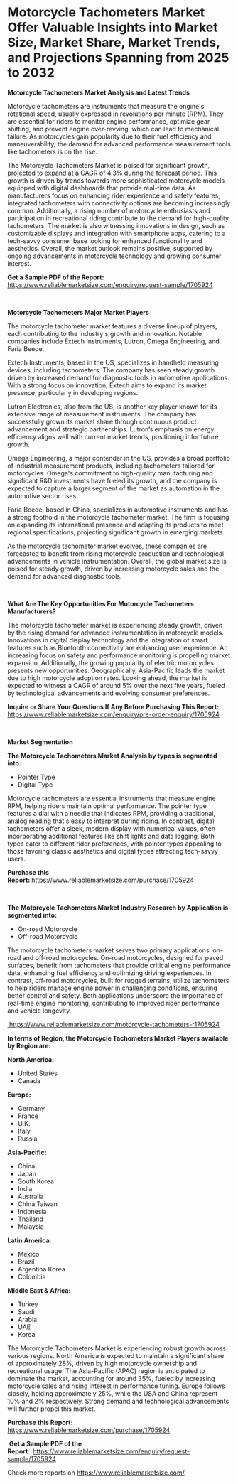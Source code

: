 <p><h1>Motorcycle Tachometers Market Offer Valuable Insights into Market Size, Market Share, Market Trends, and Projections Spanning from 2025 to 2032</h1></p><p><strong>Motorcycle Tachometers Market Analysis and Latest Trends</strong></p>
<p><p>Motorcycle tachometers are instruments that measure the engine's rotational speed, usually expressed in revolutions per minute (RPM). They are essential for riders to monitor engine performance, optimize gear shifting, and prevent engine over-revving, which can lead to mechanical failure. As motorcycles gain popularity due to their fuel efficiency and maneuverability, the demand for advanced performance measurement tools like tachometers is on the rise.</p><p>The Motorcycle Tachometers Market is poised for significant growth, projected to expand at a CAGR of 4.3% during the forecast period. This growth is driven by trends towards more sophisticated motorcycle models equipped with digital dashboards that provide real-time data. As manufacturers focus on enhancing rider experience and safety features, integrated tachometers with connectivity options are becoming increasingly common. Additionally, a rising number of motorcycle enthusiasts and participation in recreational riding contribute to the demand for high-quality tachometers. The market is also witnessing innovations in design, such as customizable displays and integration with smartphone apps, catering to a tech-savvy consumer base looking for enhanced functionality and aesthetics. Overall, the market outlook remains positive, supported by ongoing advancements in motorcycle technology and growing consumer interest.</p></p>
<p><strong>Get a Sample PDF of the Report:&nbsp;</strong> <a href="https://www.reliablemarketsize.com/enquiry/request-sample/1705924?utm_campaign=2893&utm_medium=2&utm_source=Github&utm_content=ia&utm_term=27032025&utm_id=motorcycle-tachometers">https://www.reliablemarketsize.com/enquiry/request-sample/1705924</a></p>
<p>&nbsp;</p>
<p><strong>Motorcycle Tachometers Major Market Players</strong></p>
<p><p>The motorcycle tachometer market features a diverse lineup of players, each contributing to the industry's growth and innovation. Notable companies include Extech Instruments, Lutron, Omega Engineering, and Faria Beede.</p><p>Extech Instruments, based in the US, specializes in handheld measuring devices, including tachometers. The company has seen steady growth driven by increased demand for diagnostic tools in automotive applications. With a strong focus on innovation, Extech aims to expand its market presence, particularly in developing regions.</p><p>Lutron Electronics, also from the US, is another key player known for its extensive range of measurement instruments. The company has successfully grown its market share through continuous product advancement and strategic partnerships. Lutron’s emphasis on energy efficiency aligns well with current market trends, positioning it for future growth.</p><p>Omega Engineering, a major contender in the US, provides a broad portfolio of industrial measurement products, including tachometers tailored for motorcycles. Omega's commitment to high-quality manufacturing and significant R&D investments have fueled its growth, and the company is expected to capture a larger segment of the market as automation in the automotive sector rises.</p><p>Faria Beede, based in China, specializes in automotive instruments and has a strong foothold in the motorcycle tachometer market. The firm is focusing on expanding its international presence and adapting its products to meet regional specifications, projecting significant growth in emerging markets.</p><p>As the motorcycle tachometer market evolves, these companies are forecasted to benefit from rising motorcycle production and technological advancements in vehicle instrumentation. Overall, the global market size is poised for steady growth, driven by increasing motorcycle sales and the demand for advanced diagnostic tools.</p></p>
<p>&nbsp;</p>
<p><strong>What Are The Key Opportunities For Motorcycle Tachometers Manufacturers?</strong></p>
<p><p>The motorcycle tachometer market is experiencing steady growth, driven by the rising demand for advanced instrumentation in motorcycle models. Innovations in digital display technology and the integration of smart features such as Bluetooth connectivity are enhancing user experience. An increasing focus on safety and performance monitoring is propelling market expansion. Additionally, the growing popularity of electric motorcycles presents new opportunities. Geographically, Asia-Pacific leads the market due to high motorcycle adoption rates. Looking ahead, the market is expected to witness a CAGR of around 5% over the next five years, fueled by technological advancements and evolving consumer preferences.</p></p>
<p><strong>Inquire or Share Your Questions If Any Before Purchasing This Report:</strong> <a href="https://www.reliablemarketsize.com/enquiry/pre-order-enquiry/1705924?utm_campaign=2893&utm_medium=2&utm_source=Github&utm_content=ia&utm_term=27032025&utm_id=motorcycle-tachometers">https://www.reliablemarketsize.com/enquiry/pre-order-enquiry/1705924</a></p>
<p>&nbsp;</p>
<p><strong>Market Segmentation</strong></p>
<p><strong>The Motorcycle Tachometers Market Analysis by types is segmented into:</strong></p>
<p><ul><li>Pointer Type</li><li>Digital Type</li></ul></p>
<p><p>Motorcycle tachometers are essential instruments that measure engine RPM, helping riders maintain optimal performance. The pointer type features a dial with a needle that indicates RPM, providing a traditional, analog reading that's easy to interpret during riding. In contrast, digital tachometers offer a sleek, modern display with numerical values, often incorporating additional features like shift lights and data logging. Both types cater to different rider preferences, with pointer types appealing to those favoring classic aesthetics and digital types attracting tech-savvy users.</p></p>
<p><strong>Purchase this Report:&nbsp;</strong><a href="https://www.reliablemarketsize.com/purchase/1705924?utm_campaign=2893&utm_medium=2&utm_source=Github&utm_content=ia&utm_term=27032025&utm_id=motorcycle-tachometers">https://www.reliablemarketsize.com/purchase/1705924</a></p>
<p>&nbsp;</p>
<p><strong>The Motorcycle Tachometers Market Industry Research by Application is segmented into:</strong></p>
<p><ul><li>On-road Motorcycle</li><li>Off-road Motorcycle</li></ul></p>
<p><p>The motorcycle tachometers market serves two primary applications: on-road and off-road motorcycles. On-road motorcycles, designed for paved surfaces, benefit from tachometers that provide critical engine performance data, enhancing fuel efficiency and optimizing driving experiences. In contrast, off-road motorcycles, built for rugged terrains, utilize tachometers to help riders manage engine power in challenging conditions, ensuring better control and safety. Both applications underscore the importance of real-time engine monitoring, contributing to improved rider performance and vehicle longevity.</p></p>
<p><a href="https://www.reliablemarketsize.com/motorcycle-tachometers-r1705924?utm_campaign=2893&utm_medium=2&utm_source=Github&utm_content=ia&utm_term=27032025&utm_id=motorcycle-tachometers">&nbsp;https://www.reliablemarketsize.com/motorcycle-tachometers-r1705924</a></p>
<p><strong>In terms of Region, the Motorcycle Tachometers Market Players available by Region are:</strong></p>
<p>
    <p> <strong> North America: </strong>
        <ul>
            <li>United States</li>
            <li>Canada</li>
        </ul>
        </p> 
    <p> <strong> Europe: </strong>
        <ul>
            <li>Germany</li>
            <li>France</li>
            <li>U.K.</li>
            <li>Italy</li>
            <li>Russia</li>
        </ul>
        </p> 
    <p> <strong> Asia-Pacific: </strong>
        <ul>
            <li>China</li>
            <li>Japan</li>
            <li>South Korea</li>
            <li>India</li>
            <li>Australia</li>
            <li>China Taiwan</li>
            <li>Indonesia</li>
            <li>Thailand</li>
            <li>Malaysia</li>
        </ul>
        </p> 
    <p> <strong> Latin America: </strong>
        <ul>
            <li>Mexico</li>
            <li>Brazil</li>
            <li>Argentina Korea</li>
            <li>Colombia</li>
        </ul>
        </p> 
    <p> <strong> Middle East & Africa: </strong>
        <ul>
            <li>Turkey</li>
            <li>Saudi</li>
            <li>Arabia</li>
            <li>UAE</li>
            <li>Korea</li>
        </ul>
    </p>
    </p>
<p><p>The Motorcycle Tachometers Market is experiencing robust growth across various regions. North America is expected to maintain a significant share of approximately 28%, driven by high motorcycle ownership and recreational usage. The Asia-Pacific (APAC) region is anticipated to dominate the market, accounting for around 35%, fueled by increasing motorcycle sales and rising interest in performance tuning. Europe follows closely, holding approximately 25%, while the USA and China represent 10% and 2% respectively. Strong demand and technological advancements will further propel this market.</p></p>
<p><strong>Purchase this Report: </strong><a href="https://www.reliablemarketsize.com/purchase/1705924?utm_campaign=2893&utm_medium=2&utm_source=Github&utm_content=ia&utm_term=27032025&utm_id=motorcycle-tachometers">https://www.reliablemarketsize.com/purchase/1705924</a></p>
<p>&nbsp;<strong>Get a Sample PDF of the Report:&nbsp;&nbsp;</strong><a href="https://www.reliablemarketsize.com/enquiry/request-sample/1705924?utm_campaign=2893&utm_medium=2&utm_source=Github&utm_content=ia&utm_term=27032025&utm_id=motorcycle-tachometers">https://www.reliablemarketsize.com/enquiry/request-sample/1705924</a></p>
<p><strong></strong></p>
<p>Check more reports on <a href="https://www.reliablemarketsize.com/?utm_campaign=2893&utm_medium=2&utm_source=Github&utm_content=ia&utm_term=27032025&utm_id=motorcycle-tachometers">https://www.reliablemarketsize.com/</a></p>